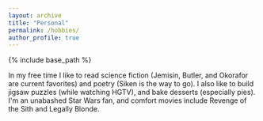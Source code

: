 ```yaml
---
layout: archive
title: "Personal"
permalink: /hobbies/
author_profile: true
---
```


{% include base_path %}

In my free time I like to read science fiction (Jemisin, Butler, and Okorafor are current favorites) and poetry (Siken is the way to go). I also like to build jigsaw puzzles (while watching HGTV), and bake desserts (especially pies). I'm an unabashed Star Wars fan, and comfort movies include Revenge of the Sith and Legally Blonde. 
